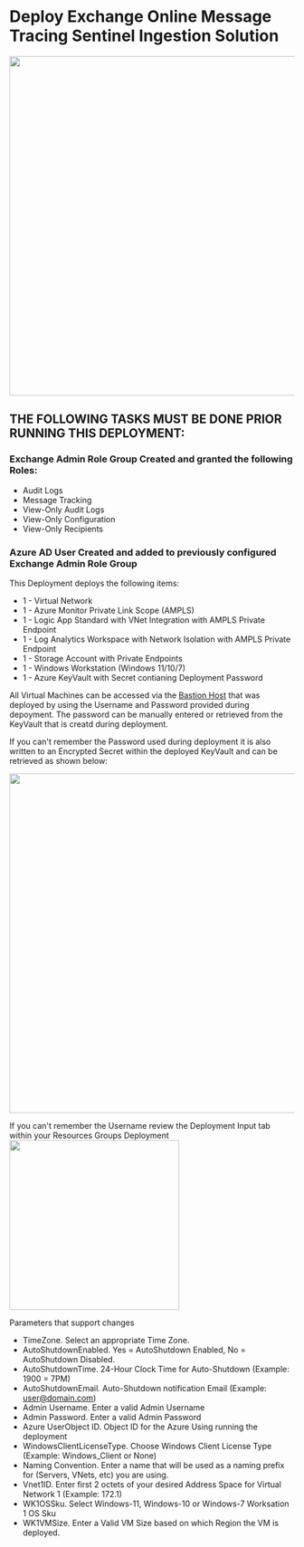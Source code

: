 # Deploy Exchange Online Message Tracing Sentinel Ingestion Solution
<img src="./x_Images/AzureFirewallwithNATGateway.svg" height="600" width="800"/>

## THE FOLLOWING TASKS MUST BE DONE PRIOR RUNNING THIS DEPLOYMENT:

### Exchange Admin Role Group Created and granted the following Roles:
- Audit Logs
- Message Tracking
- View-Only Audit Logs
- View-Only Configuration
- View-Only Recipients

### Azure AD User Created and added to previously configured Exchange Admin Role Group

This Deployment deploys the following items:

- 1 - Virtual Network
- 1 - Azure Monitor Private Link Scope (AMPLS)
- 1 - Logic App Standard with VNet Integration with AMPLS Private Endpoint
- 1 - Log Analytics Workspace with Network Isolation with AMPLS Private Endpoint
- 1 - Storage Account with Private Endpoints
- 1 - Windows Workstation (Windows 11/10/7)
- 1 - Azure KeyVault with Secret contianing Deployment Password

All Virtual Machines can be accessed via the [Bastion Host](https://docs.microsoft.com/en-us/azure/bastion/bastion-overview) that was deployed by using the Username and Password provided during depoyment.  The password can be manually entered or retrieved from the KeyVault that is creatd during deployment.

If you can't remember the Password used during deployment it is also written to an Encrypted Secret within the deployed KeyVault and can be retrieved as shown below:

<img src="./x_Images/DeploymentPassword.png" width="600"/>

If you can't remember the Username review the Deployment Input tab within your Resources Groups Deployment
<img src="./x_Images/DeploymentUsername.png" width="300"/>

Parameters that support changes
- TimeZone.  Select an appropriate Time Zone.
- AutoShutdownEnabled.  Yes = AutoShutdown Enabled, No = AutoShutdown Disabled.
- AutoShutdownTime.  24-Hour Clock Time for Auto-Shutdown (Example: 1900 = 7PM)
- AutoShutdownEmail.  Auto-Shutdown notification Email (Example:  user@domain.com)
- Admin Username.  Enter a valid Admin Username
- Admin Password.  Enter a valid Admin Password
- Azure UserObject ID.  Object ID for the Azure Using running the deployment
- WindowsClientLicenseType.  Choose Windows Client License Type (Example:  Windows_Client or None)
- Naming Convention. Enter a name that will be used as a naming prefix for (Servers, VNets, etc) you are using.
- Vnet1ID.  Enter first 2 octets of your desired Address Space for Virtual Network 1 (Example:  172.1)
- WK1OSSku.  Select Windows-11, Windows-10 or Windows-7 Worksation 1 OS Sku
- WK1VMSize.  Enter a Valid VM Size based on which Region the VM is deployed.